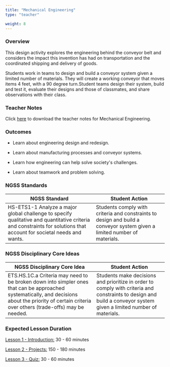```yaml
---
title: "Mechanical Engineering"
type: "teacher" 

weight: 8
---
```

### Overview
This design activity explores the engineering behind the conveyor belt and considers the impact this invention has had on transportation and the coordinated shipping and delivery of goods.
 
Students work in teams to design and build a conveyor system given a limited number of materials. They will create a working conveyor that moves items 4 feet, with a 90 degree turn.Student teams design their system, build and test it, evaluate
their designs and those of classmates, and share observations with their class.

### Teacher Notes

Click <a href="https://docs.google.com/document/d/1I3uurrgGQD0h5Tl5M1yA3A0g7LZWCd6XKmahPzmkAkE/edit?usp=sharing" target="_blank">here</a> to download the teacher notes for Mechanical Engineering. 
 
### Outcomes
* Learn about engineering design and redesign.

* Learn about manufacturing processes and conveyor systems.

* Learn how engineering can help solve society's challenges.

* Learn about teamwork and problem solving.
 
### NGSS Standards

| NGSS Standard                                                                                                                                                        	| Student Action                                                                                                           	|
|----------------------------------------------------------------------------------------------------------------------------------------------------------------------	|--------------------------------------------------------------------------------------------------------------------------	|
| HS-ETS1-1 Analyze a major global challenge to specify qualitative and quantitative criteria and constraints for solutions that account for societal needs and wants. 	| Students comply with criteria and constraints to design and build a conveyor system given a limited number of materials. 	|
 
### NGSS Disciplinary Core Ideas

| NGSS Disciplinary Core Idea                                                                                                                                                                           	| Student Action                                                                                                                                                     	|
|-------------------------------------------------------------------------------------------------------------------------------------------------------------------------------------------------------	|--------------------------------------------------------------------------------------------------------------------------------------------------------------------	|
| ETS.HS.1C.a Criteria may need to be broken down into simpler ones that can be approached systematically, and decisions about the priority of certain criteria over others (trade-offs) may be needed. 	| Students make decisions and prioritize in order to comply with criteria and constraints to design and build a conveyor system given a limited number of materials. 	|

### Expected Lesson Duration

[Lesson 1 - Introduction:](./1_lesson_1/) 30 - 60 minutes

[Lesson 2 - Projects:](./2_lesson_2/) 150 - 180 minutes

[Lesson 3 - Quiz:](./3_lesson_3/) 30 - 60 minutes
